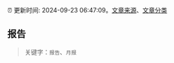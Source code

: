 :alarm_clock: 更新时间: 2024-09-23 06:47:09。[文章来源](/README.md)、[文章分类](/TAGS.md)

## 报告


> 关键字：`报告`、`月报`



